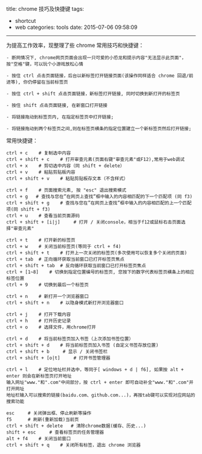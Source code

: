 title: chrome 技巧及快捷键
tags:
  - shortcut
  - web
categories: tools
date: 2015-07-06 09:58:09
---
为提高工作效率，现整理了些 chrome 常用技巧和快捷键：

    - 断网情况下, chrome网页页面会出现一只可爱的小恐龙和提示内容"无法显示此页面"，按"空格"键，可以玩个小游戏放松心情

    - 按住 ctrl 点击页面链接，后台以新标签打开链接页面(该操作同样适合 chrome 回退/前进等), 你仍停留在当前标签页

    - 按住 ctrl + shift 点击页面链接，新标签打开链接, 同时切换到新打开的标签页

    - 按住 shift 点击页面链接, 在新窗口打开链接

    - 将链接拖动到标签页内, 在指定标签页中打开链接; 

    - 将链接拖动到两个标签页之间,则在标签页横条的指定位置建立一个新标签页然后打开链接;

<!-- more -->

常用快捷键：
    
    ctrl + c    # 复制选中内容
    ctrl + shift + c    # 打开审查元素(页面右键"审查元素"或F12),常用于web调试 
    ctrl + x    # 剪切选中内容（同 shift + delete）
    ctrl + v    # 粘贴剪贴板内容
    ctrl + shift + v    # 粘贴剪贴板存文本（不含样式）

    ctrl + f    # 页面搜索元素, 按 "esc" 退出搜索模式
    ctrl + g   # 查找与您在”在网页上查找”框中输入的内容相匹配的下一个匹配项 (同 f3) 
    ctrl + shift + g    # 查找与您在”在网页上查找”框中输入的内容相匹配的上一个匹配项(同 shift + f3)
    ctrl + u    # 查看当前页面源码
    ctrl + shift + [i|j]     # 打开 / 关闭console，相当于f12或鼠标右击页面选择"审查元素"

	ctrl + t 	# 打开新的标签页
	ctrl + w 	# 关闭当前标签页(等同于 ctrl + f4)
	ctrl + shift + t 	# 打开上一次关闭的标签页(多次使用可以恢复多个关闭的页面)
    ctrl + tab  # 正向循环获取当前窗口已打开标签页焦点
    ctrl + shift + tab  # 反向循环获取当前窗口已打开标签页焦点
    ctrl + [1~8]    # 切换到指定位置编号的标签页, 您按下的数字代表标签页横条上的相应标签位置
    ctrl + 9    # 切换到最后一个标签页

	ctrl + n 	# 新打开一个浏览器窗口
	ctrl + shift + n 	# 以隐身模式新打开浏览器窗口

	ctrl + j 	# 打开下载内容
	ctrl + h 	# 打开历史记录
    ctrl + o    # 选择文件，用chrome打开

	ctrl + d 	# 将当前标签页加入书签（上次添加书签位置）
	ctrl + shift + d 	# 将当前标签页加入书签 (自定义书签存放位置)
    ctrl + shift + b     # 显示 / 关闭书签栏
    ctrl + shift + [o|t]     # 打开书签管理器

    ctrl + l	# 定位地址栏并选中，等同于[ windows + d | f6], 如果按 alt + enter 则会在新标签页打开地址
    输入网址"www."和".com"中间部分，按 ctrl + enter 即可自动补全"www."和".com"并打开网址
    地址栏输入可以搜索的链接(baidu.com、github.com...)，再按tab键可以实现对应网站的搜索功能

    esc     # 关闭弹出框、停止刷新等操作
    f5      # 刷新(重新加载)当前页
    ctrl + shift + delete   # 清除chrome数据(缓存、历史...)
    shift + esc     # 查看标签页的任务管理器
    alt + f4    # 关闭当前窗口
    ctrl + shift + q 	# 关闭所有标签，退出 chrome 浏览器